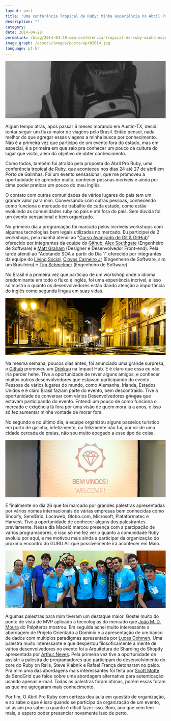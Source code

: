 ```yaml
---
layout: post
title: "Uma conferência Tropical de Ruby: Minha experiência no Abril Pro Ruby 2014"
description: ""
category:
date: 2014-04-28
permalink: /blog/2014-04-28-uma-conferencia-tropical-de-ruby-minha-experiencia-no-abril-pro-ruby-2014
image_graph: /assets/images/posts/aprb2014.jpg
language: pt-br
---
```


<!-- more -->
![Backpack Ivan](/assets/images/posts/backpack-2014.jpg)

Algum tempo atrás, após passar 6 meses morando em Austin-TX, decidi ~~tentar~~ seguir um fluxo maior de viagens pelo Brasil. Então pensei, nada melhor do que agregar essas viagens a minha busca por conhecimento. Não é a primeira vez que participo de um evento fora do estado, mas em especial, é a primeira em que saio pra conhecer um pouco da cultura do lugar que visito, além do objetivo de obter conhecimento.

Como todos, também fui atraído pela proposta do Abril Pro Ruby, uma conferência tropical de Ruby, que aconteceu nos dias 24 até 27 de abril em Porto de Galinhas. Foi um evento sensasional, que me promoveu a oportunidade de aprender muito, conhecer pessoas incríveis e ainda por cima poder praticar um pouco do meu inglês.

O contato com outras comunidades de vários lugares do país tem um grande valor para mim. Conversando com outras pessoas, conhecendo como funciona o mercado de trabalho de cada estado, como estão evoluindo as comunidades ruby no país e até fora do país. Sem dúvida foi um evento sensacional e bem organizado.

No primeiro dia a programação foi marcada pelos incríveis workshops com algumas tecnologias bem legais utilizadas no mercado. Eu participei de 2 workshops, pela manhã atendi ao "[Curso Avançado de Git & GitHub](http://training.github.com/in-person/advanced-git/)" oferecido por integrantes da equipe do [Github](http://github.com), [Alex Southgate](https://twitter.com/fromagie) (Engenheiro de Software) e [Matt Graham](https://twitter.com/michigangraham) (Designer e Desenvolvedor Front-end). Pela tarde atendi ao "Adotando SOA a partir do Dia 1" oferecido por integrantes da equipe do [Living Social](https://www.livingsocial.com/), [Cloves Carneiro Jr](https://twitter.com/ccjr) (Engenheiro de Software, sim um Brasileiro) e [Tim Schmelmer](https://twitter.com/twitty_tim) (Engenheiro de Software).

No Brasil é a primeira vez que participo de um workshop onde o idioma predominante em todo o fluxo é inglês, foi uma experiência incrível, e isso só mostra o quanto os desenvolvedores estão dando atenção a importância do inglês como segunda língua em suas vidas.

![Drinkup](/assets/images/posts/recife-roads.jpg)

Na mesma semana, poucos dias antes, foi anunciado uma grande surpresa, o [Github](http://github.com) promoveu um [Drinkup](https://github.com/blog/1820-recife-brazil-drinkup) na Impact Hub. E é claro que essa eu não iria perder hehe. Tive a oportunidade de rever alguns amigos, e conhecer muitos outros desenvolvedores que estavam participando do evento. Pessoas de vários lugares do mundo, como Alemanha, Irlanda, Estados Unidos e é claro Brasil faziam parte do evento, bem descontraído. Tive a oportunidade de conversar com vários Desenvolvedores ~~gringos~~ que estavam participando do evento. Entendi um pouco de como funciona o mercado e exigência lá fora por uma visão de quem mora lá a anos, e isso só fez aumentar minha vontade de morar fora.

No segundo e no último dia, a equipe organizou alguns passeios turístico em porto de galinha, infelizmente, ou felizmente não fui, por vir de uma cidade cercada de praias, não sou muito apegado a esse tipo de coisa.

![Welcome](/assets/images/posts/welcome-abril-pro-ruby-2014.jpg)

E finalmente no dia 26 que foi marcado por grandes palestras apresentadas por vários nomes internacionais de várias empresas bem conhecidas como Shopify, SendGrid, Locaweb, Globo.com, Microsoft, Plataformatec e Harvest. Tive a oportunidade de conhecer alguns dos palestrantes previamente. Nesse dia Maceió marcou presença com a parcipação de vários programadores, e isso só me fez ver o quanto a comunidade Ruby evoluiu por aqui, e me motivou mais ainda a participar da organização do próximo encontro do GURU AL que possívelmente irá acontecer em Maio.

![Backpack Ivan](/assets/images/posts/caravana-aprb-2014.jpg)

Algumas palestras para mim tiveram um destaque maior. Gostei muito do ponto de vista de MVP aplicado a tecnologias do mercado que [João M. D. Moura](https://twitter.com/joaomdmoura) do Palpiteros mostrou. Em seguida achei muito interessante a abordagem de Projeto Orientado a Domínio e a apresentação de um banco de dados com multiplos paradigmas apresentada por [Lucas Dohmen](https://twitter.com/moonbeamlabs). Uma palestra muito interessante e que despertou filosoficamente a mente de vários desenvolvedores no evento foi a Arquitetura de Sharding do Shopify apresentada por [Arthur Neves](https://twitter.com/arthurnn). Pela primeira vez tive a oportunidade de assistir a palestra de programadores que participam do desenvolvimento do core do Ruby on Rails, Steve Klabnik e Rafael França detonaram no palco. Pra mim uma das abordagens mais interessantes foi feita por [Scott Motte](https://twitter.com/scottmotte) da SendGrid que falou sobre uma abordagem alternativa para autenticação usando apenas e-mail. Todas as palestras foram ótimas, porém essas foram as que me agregaram mais conhecimento.

Por fim, O Abril Pro Ruby com certeza deu aula em questão de organização, e só sabe o que é isso quando se participa da organização de um evento, só assim pra saber o quanto é difícil fazer isso.
Bom, ano que vem tem mais, e espero poder presenciar novamente isso de perto.
